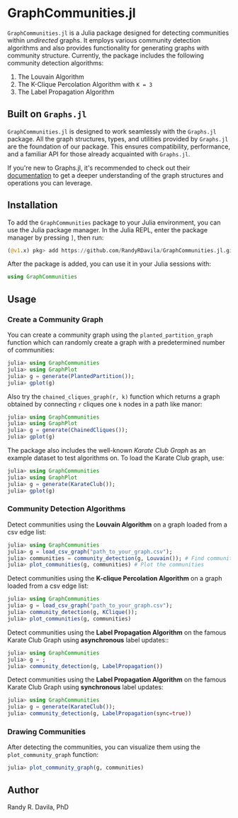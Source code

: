 # GraphCommunities.jl

`GraphCommunities.jl` is a Julia package designed for detecting communities within *undirected* graphs. It employs various community detection algorithms and also provides functionality for generating graphs with community structure. Currently, the package includes the following community detection algorithms:

1. The Louvain Algorithm
2. The K-Clique Percolation Algorithm with `K = 3`
3. The Label Propagation Algorithm

## Built on `Graphs.jl`

`GraphCommunities.jl` is designed to work seamlessly with the `Graphs.jl` package. All the graph structures, types, and utilities provided by `Graphs.jl` are the foundation of our package. This ensures compatibility, performance, and a familiar API for those already acquainted with `Graphs.jl`.

If you're new to Graphs.jl, it's recommended to check out their [documentation](https://github.com/JuliaGraphs/Graphs.jl) to get a deeper understanding of the graph structures and operations you can leverage.

## Installation

To add the `GraphCommunities` package to your Julia environment, you can use the Julia package manager. In the Julia REPL, enter the package manager by pressing `]`, then run:

```julia
(@v1.x) pkg> add https://github.com/RandyRDavila/GraphCommunities.jl.git
```

After the package is added, you can use it in your Julia sessions with:

```julia
using GraphCommunities
```

## Usage

### Create a Community Graph

You can create a community graph using the `planted_partition_graph` function which can randomly create a graph with a predetermined number of communities:
```julia
julia> using GraphCommunities
julia> using GraphPlot
julia> g = generate(PlantedPartition());
julia> gplot(g)
```

Also try the `chained_cliques_graph(r, k)` function which returns a graph obtained by connecting `r` cliques one `k` nodes in a path like manor:
```julia
julia> using GraphCommunities
julia> using GraphPlot
julia> g = generate(ChainedCliques());
julia> gplot(g)
```
The package also includes the well-known *Karate Club Graph* as an example dataset to test algorithms on. To load the Karate Club graph, use:

```julia
julia> using GraphCommunities
julia> using GraphPlot
julia> g = generate(KarateClub());
julia> gplot(g)
```

### Community Detection Algorithms

Detect communities using the **Louvain Algorithm** on a
graph loaded from a csv edge list:
```julia
julia> using GraphCommunities
julia> g = load_csv_graph("path_to_your_graph.csv");
julia> communities = community_detection(g, Louvain()); # Find communities using the Louvain algorithm
julia> plot_communities(g, communities) # Plot the communities
```

Detect communities using the **K-clique Percolation Algorithm** on a
graph loaded from a csv edge list:
```julia
julia> using GraphCommunities
julia> g = load_csv_graph("path_to_your_graph.csv");
julia> community_detection(g, KClique());
julia> plot_communities(g, communities)
```

Detect communities using the **Label Propagation Algorithm** on the famous Karate Club Graph using **asynchronous** label updates::
```julia
julia> using GraphCommunities
julia> g = ;
julia> community_detection(g, LabelPropagation())
```

Detect communities using the **Label Propagation Algorithm** on the famous Karate Club Graph using **synchronous** label updates:
```julia
julia> using GraphCommunities
julia> g = generate(KarateClub());
julia> community_detection(g, LabelPropagation(sync=true))
```

### Drawing Communities

After detecting the communities, you can visualize them using the `plot_community_graph` function:
```julia
julia> plot_community_graph(g, communities)
```

## Author

Randy R. Davila, PhD